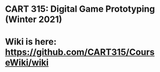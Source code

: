 # CART 315: Digital Game Prototyping (Winter 2021)
# Wiki is here: https://github.com/CART315/CourseWiki/wiki
